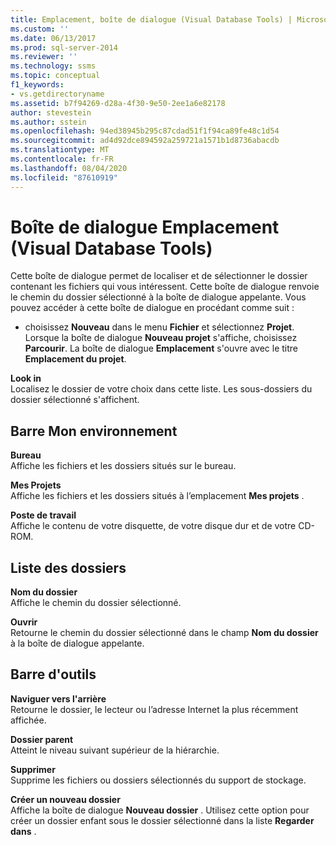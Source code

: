 ```yaml
---
title: Emplacement, boîte de dialogue (Visual Database Tools) | Microsoft Docs
ms.custom: ''
ms.date: 06/13/2017
ms.prod: sql-server-2014
ms.reviewer: ''
ms.technology: ssms
ms.topic: conceptual
f1_keywords:
- vs.getdirectoryname
ms.assetid: b7f94269-d28a-4f30-9e50-2ee1a6e82178
author: stevestein
ms.author: sstein
ms.openlocfilehash: 94ed38945b295c87cdad51f1f94ca89fe48c1d54
ms.sourcegitcommit: ad4d92dce894592a259721a1571b1d8736abacdb
ms.translationtype: MT
ms.contentlocale: fr-FR
ms.lasthandoff: 08/04/2020
ms.locfileid: "87610919"
---
```

# <a name="location-dialog-box-visual-database-tools"></a>Boîte de dialogue Emplacement (Visual Database Tools)
  Cette boîte de dialogue permet de localiser et de sélectionner le dossier contenant les fichiers qui vous intéressent. Cette boîte de dialogue renvoie le chemin du dossier sélectionné à la boîte de dialogue appelante. Vous pouvez accéder à cette boîte de dialogue en procédant comme suit :  
  
-   choisissez **Nouveau** dans le menu **Fichier** et sélectionnez **Projet**. Lorsque la boîte de dialogue **Nouveau projet** s'affiche, choisissez **Parcourir**. La boîte de dialogue **Emplacement** s'ouvre avec le titre **Emplacement du projet**.  
  
 **Look in**  
 Localisez le dossier de votre choix dans cette liste. Les sous-dossiers du dossier sélectionné s'affichent.  
  
## <a name="my-places-bar"></a>Barre Mon environnement  
 **Bureau**  
 Affiche les fichiers et les dossiers situés sur le bureau.  
  
 **Mes Projets**  
 Affiche les fichiers et les dossiers situés à l’emplacement **Mes projets** .  
  
 **Poste de travail**  
 Affiche le contenu de votre disquette, de votre disque dur et de votre CD-ROM.  
  
## <a name="folder-list"></a>Liste des dossiers  
 **Nom du dossier**  
 Affiche le chemin du dossier sélectionné.  
  
 **Ouvrir**  
 Retourne le chemin du dossier sélectionné dans le champ **Nom du dossier** à la boîte de dialogue appelante.  
  
## <a name="toolbar"></a>Barre d'outils  
 **Naviguer vers l'arrière**  
 Retourne le dossier, le lecteur ou l’adresse Internet la plus récemment affichée.  
  
 **Dossier parent**  
 Atteint le niveau suivant supérieur de la hiérarchie.  
  
 **Supprimer**  
 Supprime les fichiers ou dossiers sélectionnés du support de stockage.  
  
 **Créer un nouveau dossier**  
 Affiche la boîte de dialogue **Nouveau dossier** . Utilisez cette option pour créer un dossier enfant sous le dossier sélectionné dans la liste **Regarder dans** .  
  
  
